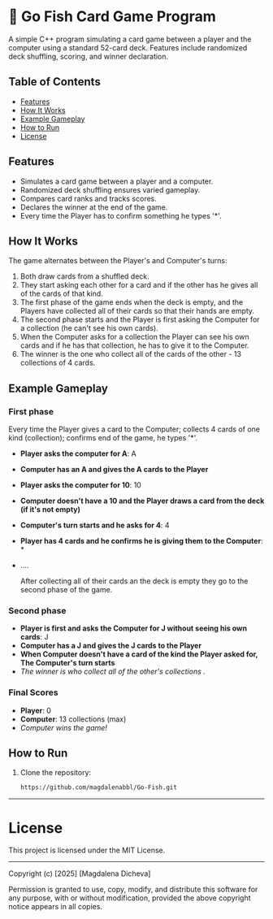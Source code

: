 # 🎴 Go Fish Card Game Program

A simple C++ program simulating a card game between a player and the computer using a standard 52-card deck. Features include randomized deck shuffling, scoring, and winner declaration.



## Table of Contents

- [Features](#features)
- [How It Works](#how-it-works)
- [Example Gameplay](#example-gameplay)
- [How to Run](#how-to-run)
- [License](#license)

## Features

- Simulates a card game between a player and a computer.
- Randomized deck shuffling ensures varied gameplay.
- Compares card ranks and tracks scores.
- Declares the winner at the end of the game.
- Every time the Player has to confirm something he types '*'.
## How It Works

The game alternates between the Player's and Computer's turns:

1. Both draw cards from a shuffled deck.
2. They start asking each other for a card and if the other has he gives all of the cards of that kind.
3. The first phase of the game ends when the deck is empty, and the Players have collected all of their cards so that their hands are empty.
4. The second phase starts and the Player is first asking the Computer for a collection (he can't see his own cards).
5. When the Computer asks for a collection the Player can see his own cards and if he has that collection, he has to give it to the Computer.
6. The winner is the one who collect all of the cards of the other - 13 collections of 4 cards.

## Example Gameplay

### First phase 
Every time the Player gives a card to the Computer; collects 4 cards of one kind (collection); confirms end of the game, he types '*'.
- **Player asks the computer for A**: A
- **Computer has an A and gives the  A cards to the Player**
- **Player asks the computer for 10**: 10
- **Computer doesn't have a 10 and the Player draws a card from the deck (if it's not empty)**
- **Computer's turn starts and he asks for 4**: 4
- **Player has 4 cards and he confirms he is giving them to the Computer**: *
- ....

  
  After collecting all of their cards an the deck is empty they go to the second phase of the game.

### Second phase 
- **Player is first and asks the Computer for J without seeing his own cards**: J
- **Computer has a J and gives the  J cards to the Player**
- **When Computer doesn't have a card of the kind the Player asked for, The Computer's turn starts**
- 
  *The winner is who collect all of the other's collections .*
### Final Scores

- **Player**: 0
- **Computer**: 13 collections (max)
- 
  *Computer wins the game!*

## How to Run

1. Clone the repository:
   ```bash
   https://github.com/magdalenabbl/Go-Fish.git
   ```
   
---

# License

This project is licensed under the MIT License.

---

Copyright (c) [2025] [Magdalena Dicheva]

Permission is granted to use, copy, modify, and distribute this software for any purpose, with or without modification, provided the above copyright notice appears in all copies.




